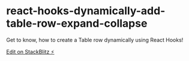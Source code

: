 # react-hooks-dynamically-add-table-row-expand-collapse

Get to know, how to create a Table row dynamically using React Hooks!

[Edit on StackBlitz ⚡️](https://stackblitz.com/edit/react-hooks-dynamically-add-table-row-expand-collapse)
